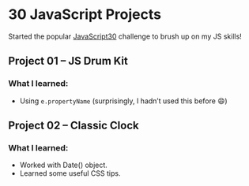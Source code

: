 # 30 JavaScript Projects

Started the popular [JavaScript30](https://javascript30.com) challenge to brush up on my JS skills!

## Project 01 – JS Drum Kit

### What I learned:

- Using `e.propertyName` (surprisingly, I hadn’t used this before 😄)

## Project 02 – Classic Clock

### What I learned:

- Worked with Date() object.
- Learned some useful CSS tips.
